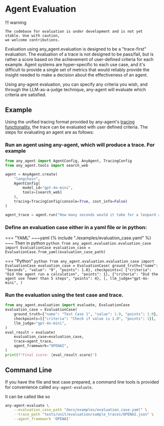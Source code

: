 # Agent Evaluation

!!! warning

    The codebase for evaluation is under development and is not yet stable. Use with caution,
    we welcome contributions.

Evaluation using any_agent.evaluation is designed to be a "trace-first" evaluation. The evaluation of a trace
is not designed to be pass/fail, but is rather a score based on the achievement of user-defined criteria for
each example. Agent systems are hyper-specific to each use case, and it's difficult to provide a single set of metrics
that would reliably provide the insight needed to make a decision about the effectiveness of an agent.

Using any-agent evaluation, you can specify any criteria you wish, and through the LLM-as-a-judge technique, any-agent will
evaluate which criteria are satisfied.

## Example

Using the unified tracing format provided by any-agent's [tracing functionality](./tracing.md), the trace can be evaluated
with user defined criteria. The steps for evaluating an agent are as follows:

### Run an agent using any-agent, which will produce a trace. For example

```python
from any_agent import AgentConfig, AnyAgent, TracingConfig
from any_agent.tools import search_web

agent = AnyAgent.create(
    "langchain",
    AgentConfig(
        model_id="gpt-4o-mini",
        tools=[search_web]
    ),
    tracing=TracingConfig(console=True, cost_info=False)
)

agent_trace = agent.run("How many seconds would it take for a leopard at full speed to run through Pont des Arts?")

```


### Define an evaluation case either in a yaml file or in python:

=== "YAML"
    ~~~yaml
    {% include "./examples/evaluation_case.yaml" %}
    ~~~
    Then in python
    ```python
    from any_agent.evaluation.evaluation_case import EvaluationCase
    evaluation_case = EvaluationCase.from_yaml(evaluation_case_path)
    ```

=== "Python"
    ```python
    from any_agent.evaluation.evaluation_case import EvaluationCase
    evaluation_case = EvaluationCase(
            ground_truth={"name": "Seconds", "value": "9", "points": 1.0},
            checkpoints=[
                {"criteria": "Did the agent run a calculation", "points": 1},
                {"criteria": "Did the agent use fewer than 5 steps", "points": 4},
            ],
            llm_judge="gpt-4o-mini",
    )
    ```

### Run the evaluation using the test case and trace.

```python
from any_agent.evaluation import evaluate, EvaluationCase
evaluation_case = EvaluationCase(
    ground_truth={"name": "Test Case 1", "value": 1.0, "points": 1.0},
    checkpoints=[{"criteria": "Check if value is 1.0", "points": 1}],
    llm_judge="gpt-4o-mini",
)
eval_result = evaluate(
    evaluation_case=evaluation_case,
    trace=agent_trace,
    agent_framework="OPENAI",
)
print(f"Final score: {eval_result.score}")
```


## Command Line

If you have the file and test case prepared, a command line tools is provided for convenience called `any-agent-evaluate`.

It can be called like so

```bash
any-agent-evaluate \
    --evaluation_case_path "docs/examples/evaluation_case.yaml" \
    --trace_path "tests/unit/evaluation/sample_traces/OPENAI.json" \
    --agent_framework 'OPENAI'
```
